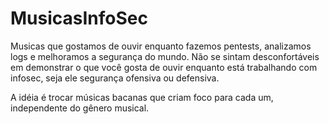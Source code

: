 # MusicasInfoSec
Musicas que gostamos de ouvir enquanto fazemos pentests, analizamos logs e melhoramos a segurança do mundo.
Não se sintam desconfortáveis em demonstrar o que você gosta de ouvir enquanto está trabalhando com infosec, seja ele segurança
ofensiva ou defensiva. 

A idéia é trocar músicas bacanas que criam foco para cada um, independente do gênero musical.
